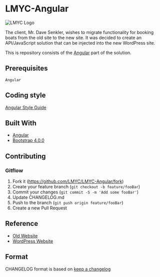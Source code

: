 # LMYC-Angular &nbsp;&nbsp;&nbsp;
![LMYC Logo](http://www.lmyc.ca/sites/all/themes/lmyc/images/logo.png)

The client, Mr. Dave Senkler, wishes to migrate functionality for booking boats from the old site to the new site. It was decided to create
an API/JavaScript solution that can be injected into the new WordPress site.

This is repository consists of the [Angular](https://angular.io/) part of the solution.

## Prerequisites

```
Angular
```

## Coding style
[Angular Style Guide](https://angular.io/guide/styleguide)

## Built With

* [Angular](https://angular.io/)
* [Bootstrap 4.0.0](https://getbootstrap.com/)


## Contributing

### Gitflow

1. Fork it (<https://github.com/LMYC/LMYC-Angular/fork>)
2. Create your feature branch (`git checkout -b feature/fooBar`)
3. Commit your changes (`git commit -S -m 'Add some fooBar'`)
4. Update CHANGELOG.md
5. Push to the branch (`git push origin feature/fooBar`)
6. Create a new Pull Request

## Reference

* [Old Website](http://www.lmyc.ca/)
* [WordPress Website](http://www.sailwhiterock.com/)

## Format

CHANGELOG format is based on [keep a changelog](https://keepachangelog.com)
